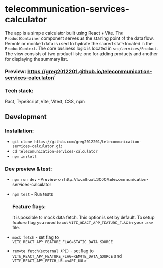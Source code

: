 # telecommunication-services-calculator

The app is a simple calculator built using React + Vite. The `ProductContainer` component serves as the starting point of the data flow. 
Remote or mocked data is used to hydrate the shared state located in the `ProductContext`. 
The core business logic is located in `src/services/Product`. 
The view consists of two product lists: one for adding products and another for displaying the summary list.

### Preview: https://greg2012201.github.io/telecommunication-services-calculator/

### Tech stack:
Ract, TypeScript, Vite, Vitest, CSS, npm

## Development
   
   ### Installation:
  - `git clone https://github.com/greg2012201/telecommunication-services-calculator.git`
  - `cd telecomunication-services-calculator`
  - `npm install`
  
   ### Dev preview & test:
- `npm run dev` - Preview on http://localhost:3000/telecommunication-services-calculator
- `npm test` - Run tests

   ### Feature flags:
   It is possible to mock data fetch. This option is set by default. 
   To setup feature flag you need to set `VITE_REACT_APP_FEATURE_FLAG` in your `.env` file.
- `mock fetch` - set flag to `VITE_REACT_APP_FEATURE_FLAG=STATIC_DATA_SOURCE`
- `remote fetch(external API)` - set flag to `VITE_REACT_APP_FEATURE_FLAG=REMOTE_DATA_SOURCE` and `VITE_REACT_APP_FETCH_URL=<API_URL>`
